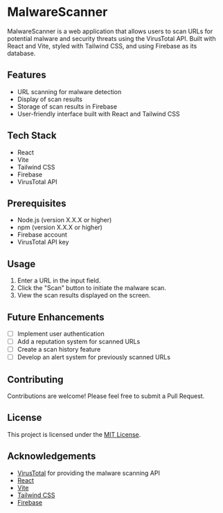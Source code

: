 # MalwareScanner

MalwareScanner is a web application that allows users to scan URLs for potential malware and security threats using the VirusTotal API. Built with React and Vite, styled with Tailwind CSS, and using Firebase as its database.

## Features

- URL scanning for malware detection
- Display of scan results
- Storage of scan results in Firebase
- User-friendly interface built with React and Tailwind CSS

## Tech Stack

- React
- Vite
- Tailwind CSS
- Firebase
- VirusTotal API

## Prerequisites

- Node.js (version X.X.X or higher)
- npm (version X.X.X or higher)
- Firebase account
- VirusTotal API key


## Usage

1. Enter a URL in the input field.
2. Click the "Scan" button to initiate the malware scan.
3. View the scan results displayed on the screen.

## Future Enhancements

- [ ] Implement user authentication
- [ ] Add a reputation system for scanned URLs
- [ ] Create a scan history feature
- [ ] Develop an alert system for previously scanned URLs

## Contributing

Contributions are welcome! Please feel free to submit a Pull Request.

## License

This project is licensed under the [MIT License](LICENSE).

## Acknowledgements

- [VirusTotal](https://www.virustotal.com/) for providing the malware scanning API
- [React](https://reactjs.org/)
- [Vite](https://vitejs.dev/)
- [Tailwind CSS](https://tailwindcss.com/)
- [Firebase](https://firebase.google.com/)
